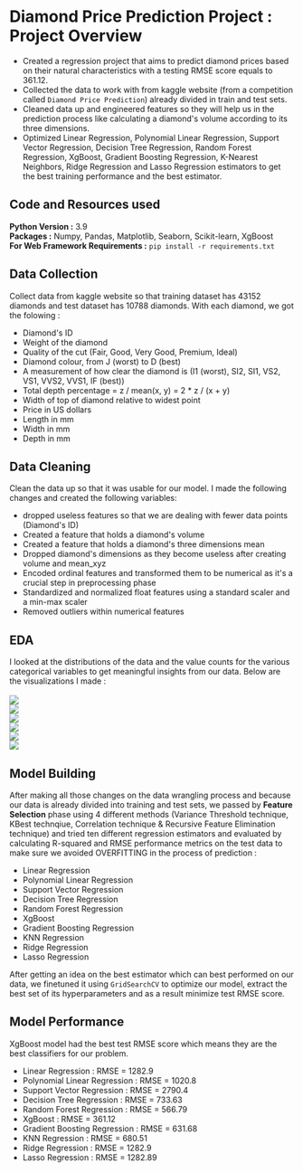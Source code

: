# Diamond Price Prediction Project : Project Overview
* Created a regression project that aims to predict diamond prices based on their natural characteristics with a testing RMSE score equals to 361.12.
* Collected the data to work with from kaggle website (from a competition called `Diamond Price Prediction`) already divided in train and test sets.
* Cleaned data up and engineered features so they will help us in the prediction process like calculating a diamond's volume according to its three dimensions.
* Optimized Linear Regression, Polynomial Linear Regression, Support Vector Regression, Decision Tree Regression, Random Forest Regression, XgBoost, Gradient Boosting Regression, K-Nearest Neighbors, Ridge Regression and Lasso Regression estimators to get the best training performance and the best estimator.

## Code and Resources used
<b>Python Version :</b> 3.9<br>
<b>Packages :</b> Numpy, Pandas, Matplotlib, Seaborn, Scikit-learn, XgBoost<br>
<b>For Web Framework Requirements :</b> `pip install -r requirements.txt`

## Data Collection
Collect data from kaggle website so that training dataset has 43152 diamonds and test dataset has 10788 diamonds. With each diamond, we got the folowing :
* Diamond's ID
* Weight of the diamond
* Quality of the cut (Fair, Good, Very Good, Premium, Ideal)
* Diamond colour, from J (worst) to D (best)
* A measurement of how clear the diamond is (I1 (worst), SI2, SI1, VS2, VS1, VVS2, VVS1, IF (best))
* Total depth percentage = z / mean(x, y) = 2 * z / (x + y)
* Width of top of diamond relative to widest point
* Price in US dollars
* Length in mm
* Width in mm
* Depth in mm

## Data Cleaning
Clean the data up so that it was usable for our model. I made the following changes and created the following variables:
* dropped useless features so that we are dealing with fewer data points (Diamond's ID)
* Created a feature that holds a diamond's volume
* Created a feature that holds a diamond's three dimensions mean
* Dropped diamond's dimensions as they become useless after creating volume and mean_xyz
* Encoded ordinal features and transformed them to be numerical as it's a crucial step in preprocessing phase
* Standardized and normalized float features using a standard scaler and a min-max scaler
* Removed outliers within numerical features

## EDA
I looked at the distributions of the data and the value counts for the various categorical variables to get meaningful insights from our data. Below are the visualizations I made :<br><br>
<img src="carat_dist.png"><br>
<img src="color_count.png"><br>
<img src="pair_plot.png"><br>
<img src="corr_mat.png"><br>
<img src="carat_price_reg.png"><br>
<img src="box_plot.png">

## Model Building
After making all those changes on the data wrangling process and because our data is already divided into training and test sets, we passed by <b>Feature Selection</b> phase using 4 different methods (Variance Threshold technique, KBest technqiue, Correlation technique & Recursive Feature Elimination technique) and tried ten different regression estimators and evaluated by calculating R-squared and RMSE performance metrics on the test data to make sure we avoided OVERFITTING in the process of prediction :
* Linear Regression
* Polynomial Linear Regression
* Support Vector Regression
* Decision Tree Regression
* Random Forest Regression
* XgBoost
* Gradient Boosting Regression
* KNN Regression
* Ridge Regression
* Lasso Regression

After getting an idea on the best estimator which can best performed on our data, we finetuned it using `GridSearchCV` to optimize our model, extract the best set of its hyperparameters and as a result minimize test RMSE score.

## Model Performance
XgBoost model had the best test RMSE score which means they are the best classifiers for our problem.
* Linear Regression : RMSE = 1282.9
* Polynomial Linear Regression : RMSE = 1020.8
* Support Vector Regression : RMSE = 2790.4
* Decision Tree Regression : RMSE = 733.63
* Random Forest Regression :  RMSE = 566.79
* XgBoost : RMSE = 361.12
* Gradient Boosting Regression : RMSE = 631.68
* KNN Regression : RMSE = 680.51
* Ridge Regression : RMSE = 1282.9
* Lasso Regression : RMSE = 1282.89
